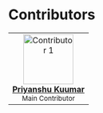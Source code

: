 # Contributors
<div align="left">
  <table>
    <tr>
      <td align="center">
        <a href="https://github.com/Priyanshu7004">
          <img src="https://avatars.githubusercontent.com/u/143052432?v=4" width="100px;" alt="Contributor 1"/><br />
          <b>Priyanshu Kuumar</b>
        </a><br />
        <sub>Main Contributor</sub>
      </td>
  </table>
</div>
